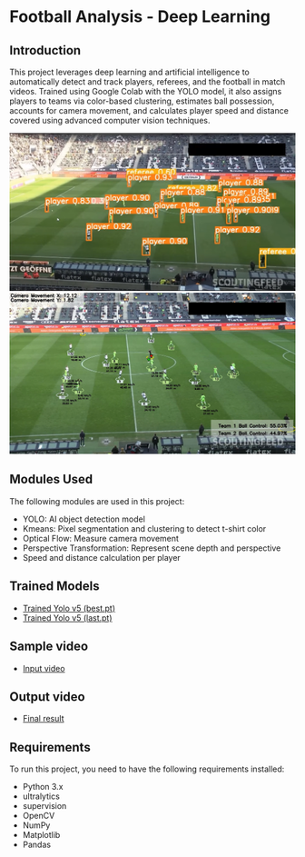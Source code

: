 # Football Analysis - Deep Learning

## Introduction
This project leverages deep learning and artificial intelligence to automatically detect and track players, referees, and the football in match videos. Trained using Google Colab with the YOLO model, it also assigns players to teams via color-based clustering, estimates ball possession, accounts for camera movement, and calculates player speed and distance covered using advanced computer vision techniques.

![Screenshot](output_videos/first_version_model.png)
![Screenshot](output_videos/screenshot.png)

## Modules Used
The following modules are used in this project:
- YOLO: AI object detection model
- Kmeans: Pixel segmentation and clustering to detect t-shirt color
- Optical Flow: Measure camera movement
- Perspective Transformation: Represent scene depth and perspective
- Speed and distance calculation per player

## Trained Models
- [Trained Yolo v5 (best.pt)](https://drive.google.com/file/d/1_RFGtg_uvqD8RvRgd44rJoJU5UQpVLZx/view?usp=sharing)
- [Trained Yolo v5 (last.pt)](https://drive.google.com/file/d/1GoRfC9d8fu7G9wdifJr_9IK93UUziJq9/view?usp=sharing)


## Sample video
-  [Input video](https://drive.google.com/file/d/1zTI0gUHgAD8AUGSFiibHFtpFVwLPIfDM/view?usp=sharing)

## Output video
-  [Final result](https://drive.google.com/file/d/12bIpGxk8tp4vHQbf98jp84A-lKEs12_K/view?usp=sharing)

## Requirements
To run this project, you need to have the following requirements installed:
- Python 3.x
- ultralytics
- supervision
- OpenCV
- NumPy
- Matplotlib
- Pandas
